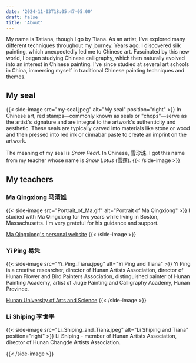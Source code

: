 ```yaml
---
date: '2024-11-03T18:05:47-05:00'
draft: false
title: 'About'
---
```


My name is Tatiana, though I go by Tiana.
As an artist, I've explored many different techniques throughout my journey.
Years ago, I discovered silk painting, which unexpectedly led me to Chinese art.
Fascinated by this new world, I began studying Chinese calligraphy, which then naturally evolved into an interest in Chinese painting.
I've since studied at several art schools in China, immersing myself in traditional Chinese painting techniques and themes.

## My seal

{{< side-image src="my-seal.jpeg" alt="My seal" position="right" >}}
In Chinese art, red stamps—commonly known as seals or "chops"—serve as the artist's signature
and are integral to the artwork's authenticity and aesthetic.
These seals are typically carved into materials like stone or wood
and then pressed into red ink or cinnabar paste to create an imprint on the artwork.

The meaning of my seal is _Snow Pearl_. In Chinese, 雪珍珠.
I got this name from my teacher whose name is _Snow Lotus_ (雪莲).
{{< /side-image >}}

## My teachers

### Ma Qingxiong 马清雄

{{< side-image src="Portrait_of_Ma.gif" alt="Portrait of Ma Qingxiong" >}}
I studied with Ma Qingxiong for two years while living in Boston, Massachusetts.
I'm very grateful for his guidance and support.

[Ma Qingxiong's personal website](https://maqingxiong.com/)
{{< /side-image >}}

### Yi Ping 易凭

{{< side-image src="Yi_Ping_Tiana.jpeg"  alt="Yi Ping and Tiana" >}}
Yi Ping is a creative researcher, director of Hunan Artists Association,
director of Hunan Flower and Bird Painters Association, distinguished painter of Hunan Painting Academy,
artist of Jiuge Painting and Calligraphy Academy, Hunan Province.

[Hunan University of Arts and Science](http://huas.admissions.cn/)
{{< /side-image >}}

### Li Shiping 李世平


{{< side-image src="Li_Shiping_and_Tiana.jpeg" alt="Li Shiping and Tiana" position="right" >}}
Li Shiping - member of Hunan Artists Association, director of Hunan Changde Artists Association.


{{< /side-image >}}


